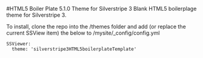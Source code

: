 #HTML5 Boiler Plate 5.1.0 Theme for Silverstripe 3
Blank HTML5 boilerplage theme for Silverstripe 3.

To install, clone the repo into the /themes folder and add (or replace the current SSView item) the below to /mysite/_config/config.yml

```
SSViewer:
  theme: 'silverstripe3HTML5boilerplateTemplate'
```